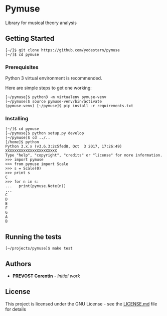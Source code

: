 # Pymuse

Library for musical theory analysis

## Getting Started

```
[~/]$ git clone https://github.com/yodestarn/pymuse
[~/]$ cd pymuse
```

### Prerequisites

Python 3 virtual environment is recommended.

Here are simple steps to get one working:
```
[~/pymuse]$ python3 -m virtualenv pymuse-venv
[~/pymuse]$ source pymuse-venv/bin/activate
(pymuse-venv) [~/pymuse]$ pip install -r requirements.txt
```

### Installing

```
[~/]$ cd pymuse
[~/pymuse]$ python setup.py develop
[~/pymuse]$ cd ../..
[/home]$ python
Python 3.x.x (v3.6.3:2c5fed8, Oct  3 2017, 17:26:49) XXXXXXXXXXXXXXXXXXXXXXX
Type "help", "copyright", "credits" or "license" for more information.
>>> import pymuse
>>> from pymuse import Scale
>>> s = Scale(0)
>>> print s
C
>>> for n in s:
...   print(pymuse.Note(n))
...
C
D
E
F
G
A
B
```

## Running the tests

```
[~/projects/pymuse]$ make test
```

## Authors

* **PREVOST Corentin** - *Initial work*

## License

This project is licensed under the GNU License - see the [LICENSE.md](LICENSE.md) file for details
